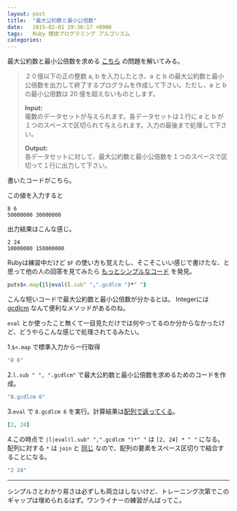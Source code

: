 ```yaml
---
layout: post
title:  "最大公約数と最小公倍数"
date:   2015-02-01 19:36:17 +0900
tags:   Ruby 競技プログラミング アルゴリズム
categories:
---
```


最大公約数と最小公倍数を求める [こちら](http://judge.u-aizu.ac.jp/onlinejudge/description.jsp?id=0005&lang=jp) の問題を解いてみる。

>２０億以下の正の整数 a, b を入力したとき、a と b の最大公約数と最小公倍数を出力して終了するプログラムを作成して下さい。ただし、a と b の最小公倍数は 20 億を超えないものとします。  
>  
>**Input:**  
>複数のデータセットが与えられます。各データセットは１行に a と b が１つのスペースで区切られて与えられます。入力の最後まで処理して下さい。
>  
>**Output:**  
>各データセットに対して、最大公約数と最小公倍数を１つのスペースで区切って１行に出力して下さい。

書いたコードがこちら。

<script src="https://gist.github.com/yamagh/3bdc2925cc03ecda43c1.js"></script>

この値を入力すると

```
8 6
50000000 30000000
```

出力結果はこんな感じ。

```
2 24
10000000 150000000  
```

Rubyは練習中だけど `$F` の使い方も覚えたし、そこそこいい感じで書けたな、と思って他の人の回答を見てみたら [もっとシンプルなコード](http://judge.u-aizu.ac.jp/onlinejudge/review.jsp?rid=1133558#1) を発見。

```ruby
puts$<.map{|l|eval(l.sub" ",".gcdlcm ")*" "}
```

こんな短いコードで最大公約数と最小公倍数が分かるとは。
Integerには [gcdlcm](http://docs.ruby-lang.org/ja/2.2.0/method/Integer/i/gcdlcm.html) なんて便利なメソッドがあるのね。

`eval` とか使ったこと無くて一目見ただけでは何やってるのか分からなかったけど、どうやらこんな感じで処理されてるみたい。

1.`$<.map` で標準入力から一行取得

```ruby
"8 6"
```

2.`l.sub " ", ".gcdlcm"` で最大公約数と最小公倍数を求めるためのコードを作成。

```ruby
"8.gcdlcm 6"
```

3.`eval` で `8.gcdlcm 6` を実行。計算結果は[配列で返ってくる](http://docs.ruby-lang.org/ja/2.2.0/method/Integer/i/gcdlcm.html)。

```ruby
[2, 24]
```

4.この時点で `|l|eval(l.sub" ",".gcdlcm ")*" "` は `[2, 24] * " "` になる。配列に対する `*` は `join` と [同じ](http://ref.xaio.jp/ruby/classes/array/asterisk) なので、配列の要素をスペース区切りで結合することになる。

```ruby
"2 24"
```

***

シンプルさとわかり易さは必ずしも両立はしないけど、トレーニング次第でこのギャップは埋められるはず。ワンライナーの練習がんばってこ。
